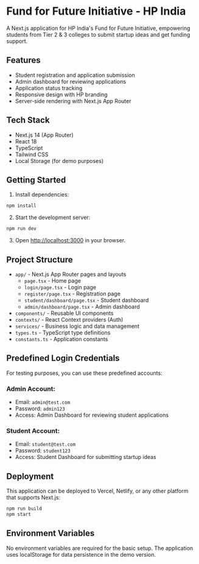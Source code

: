 # Fund for Future Initiative - HP India

A Next.js application for HP India's Fund for Future Initiative, empowering students from Tier 2 & 3 colleges to submit startup ideas and get funding support.

## Features

- Student registration and application submission
- Admin dashboard for reviewing applications
- Application status tracking
- Responsive design with HP branding
- Server-side rendering with Next.js App Router

## Tech Stack

- Next.js 14 (App Router)
- React 18
- TypeScript
- Tailwind CSS
- Local Storage (for demo purposes)

## Getting Started

1. Install dependencies:
```bash
npm install
```

2. Start the development server:
```bash
npm run dev
```

3. Open [http://localhost:3000](http://localhost:3000) in your browser.

## Project Structure

- `app/` - Next.js App Router pages and layouts
  - `page.tsx` - Home page
  - `login/page.tsx` - Login page
  - `register/page.tsx` - Registration page
  - `student/dashboard/page.tsx` - Student dashboard
  - `admin/dashboard/page.tsx` - Admin dashboard
- `components/` - Reusable UI components
- `contexts/` - React Context providers (Auth)
- `services/` - Business logic and data management
- `types.ts` - TypeScript type definitions
- `constants.ts` - Application constants

## Predefined Login Credentials

For testing purposes, you can use these predefined accounts:

### Admin Account:
- Email: `admin@test.com`
- Password: `admin123`
- Access: Admin Dashboard for reviewing student applications

### Student Account:
- Email: `student@test.com`
- Password: `student123`
- Access: Student Dashboard for submitting startup ideas

## Deployment

This application can be deployed to Vercel, Netlify, or any other platform that supports Next.js:

```bash
npm run build
npm start
```

## Environment Variables

No environment variables are required for the basic setup. The application uses localStorage for data persistence in the demo version.